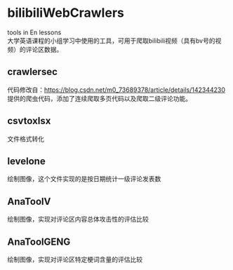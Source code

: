 # bilibiliWebCrawlers
 tools in En lessons  
大学英语课程的小组学习中使用的工具，可用于爬取bilibili视频（具有bv号的视频）的评论区数据。 
## crawlersec
代码修改自：https://blog.csdn.net/m0_73689378/article/details/142344230 提供的爬虫代码，添加了连续爬取多页代码以及爬取二级评论功能。
## csvtoxlsx
文件格式转化
## levelone
绘制图像，这个文件实现的是按日期统计一级评论发表数
## AnaToolV
绘制图像，实现对评论区内容总体攻击性的评估比较
## AnaToolGENG
绘制图像，实现对评论区特定梗词含量的评估比较
